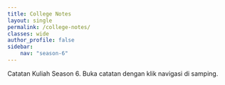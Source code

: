 ```yaml
---
title: College Notes
layout: single
permalink: /college-notes/
classes: wide
author_profile: false
sidebar:
    nav: "season-6"
---
```


Catatan Kuliah Season 6. Buka catatan dengan klik navigasi di samping.